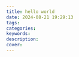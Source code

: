 ```yaml
---
title: hello world
date: 2024-08-21 19:29:13
tags:
categories:
keywords:
description:
cover:
---
```

